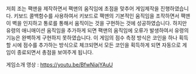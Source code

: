 저희 조는 팩맨을 제작하면서 팩맨의 움직임에 초점을 맞추어 게임제작을 진행하였습니다. 키보드 콜백함수를 사용하여서 키보드로 팩맨의 기본적인 움직임을 조작하면서 팩맨이 벽을 인지하고 통로를 통해서 움직이는 것을 구현하는 것에 성공하였습니다.
하지만 유령의 애니매이션 움직임을 추가하게 되면 팩맨의 움직임에 오류가 발생하여서 유령의 기능은 완벽하게 구현하지 못하였습니다. 이 게임의 점수 측정 방식은 코인을 하나 획득할 시에 점수를 추가하는 방식으로 체크되면서 모든 코인을 획득하게 되면 자동으로 게임이 종료되면서 총점을 보여주게 됩니다.

게임소개 영상 : https://youtu.be/BfwNiajYAuU
